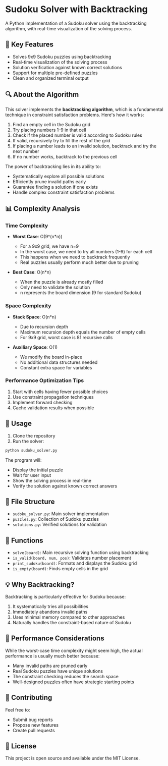 # Sudoku Solver with Backtracking

A Python implementation of a Sudoku solver using the backtracking algorithm, with real-time visualization of the solving process.

## 🎯 Key Features

- Solves 9x9 Sudoku puzzles using backtracking
- Real-time visualization of the solving process
- Solution verification against known correct solutions
- Support for multiple pre-defined puzzles
- Clean and organized terminal output

## 🔍 About the Algorithm

This solver implements the **backtracking algorithm**, which is a fundamental technique in constraint satisfaction problems. Here's how it works:

1. Find an empty cell in the Sudoku grid
2. Try placing numbers 1-9 in that cell
3. Check if the placed number is valid according to Sudoku rules
4. If valid, recursively try to fill the rest of the grid
5. If placing a number leads to an invalid solution, backtrack and try the next number
6. If no number works, backtrack to the previous cell

The power of backtracking lies in its ability to:
- Systematically explore all possible solutions
- Efficiently prune invalid paths early
- Guarantee finding a solution if one exists
- Handle complex constraint satisfaction problems

## 📊 Complexity Analysis

### Time Complexity
- **Worst Case**: O(9^(n*n))
  - For a 9x9 grid, we have n=9
  - In the worst case, we need to try all numbers (1-9) for each cell
  - This happens when we need to backtrack frequently
  - Real puzzles usually perform much better due to pruning

- **Best Case**: O(n*n)
  - When the puzzle is already mostly filled
  - Only need to validate the solution
  - n represents the board dimension (9 for standard Sudoku)

### Space Complexity
- **Stack Space**: O(n*n)
  - Due to recursion depth
  - Maximum recursion depth equals the number of empty cells
  - For 9x9 grid, worst case is 81 recursive calls

- **Auxiliary Space**: O(1)
  - We modify the board in-place
  - No additional data structures needed
  - Constant extra space for variables

### Performance Optimization Tips
1. Start with cells having fewer possible choices
2. Use constraint propagation techniques
3. Implement forward checking
4. Cache validation results when possible

## 🚀 Usage

1. Clone the repository
2. Run the solver:
```bash
python sudoku_solver.py
```

The program will:
- Display the initial puzzle
- Wait for user input
- Show the solving process in real-time
- Verify the solution against known correct answers

## 📁 File Structure

- `sudoku_solver.py`: Main solver implementation
- `puzzles.py`: Collection of Sudoku puzzles
- `solutions.py`: Verified solutions for validation

## 🔧 Functions

- `solve(board)`: Main recursive solving function using backtracking
- `is_valid(board, num, pos)`: Validates number placement
- `print_sudoku(board)`: Formats and displays the Sudoku grid
- `is_empty(board)`: Finds empty cells in the grid

## 💡 Why Backtracking?

Backtracking is particularly effective for Sudoku because:
1. It systematically tries all possibilities
2. Immediately abandons invalid paths
3. Uses minimal memory compared to other approaches
4. Naturally handles the constraint-based nature of Sudoku

## 🎯 Performance Considerations

While the worst-case time complexity might seem high, the actual performance is usually much better because:
- Many invalid paths are pruned early
- Real Sudoku puzzles have unique solutions
- The constraint checking reduces the search space
- Well-designed puzzles often have strategic starting points

## 🤝 Contributing

Feel free to:
- Submit bug reports
- Propose new features
- Create pull requests

## 📝 License

This project is open source and available under the MIT License.
